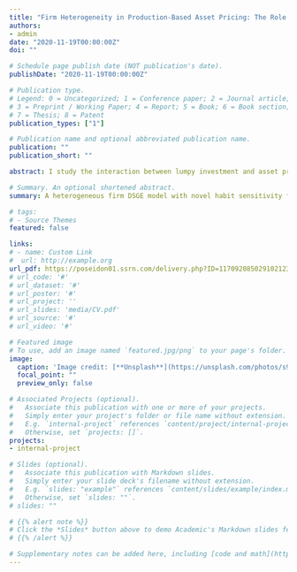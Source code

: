 ```yaml
---
title: "Firm Heterogeneity in Production-Based Asset Pricing: The Role of Habit Sensitivity and Lumpy Investment (Job Market Paper)"
authors:
- admin
date: "2020-11-19T00:00:00Z"
doi: ""

# Schedule page publish date (NOT publication's date).
publishDate: "2020-11-19T00:00:00Z"

# Publication type.
# Legend: 0 = Uncategorized; 1 = Conference paper; 2 = Journal article;
# 3 = Preprint / Working Paper; 4 = Report; 5 = Book; 6 = Book section;
# 7 = Thesis; 8 = Patent
publication_types: ["1"]

# Publication name and optional abbreviated publication name.
publication: ""
publication_short: ""

abstract: I study the interaction between lumpy investment and asset prices in both time-series and cross-section. To this end, I work with a variant of habit sensitivity function introduced in Campbell & Cochrane (1999). The model produces 100% equity volatility of data by generating volatile marginal utility under the assumption of non-convex adjustment costs. Second, the model reproduces nearly 100% equity premiums of data because it assigns large weights on precautionary savings and constrained firms, respectively. Furthermore, the model can rationalise considerable size premiums as small firms absorb more productivity risks. Finally, the model matches key macroeconomic moments and the cross-sectional investment rate.

# Summary. An optional shortened abstract.
summary: A heterogeneous firm DSGE model with novel habit sensitivity function and fixed capital adjustment costs is a good start to formulating a unified theory of asset prices and business cycles in both time-series and cross-section. 

# tags:
# - Source Themes
featured: false

links:
# - name: Custom Link
#  url: http://example.org
url_pdf: https://poseidon01.ssrn.com/delivery.php?ID=117092085029102123127002103092121025001036072042032045097099078112079020086064100126121012006000005059110081104096107081021095023029059042041107008017030120016065101035073045091100065002090126101086073117109068111065091121026115067028085100072106111096&EXT=pdf
# url_code: '#'
# url_dataset: '#'
# url_poster: '#'
# url_project: ''
# url_slides: 'media/CV.pdf'
# url_source: '#'
# url_video: '#'

# Featured image
# To use, add an image named `featured.jpg/png` to your page's folder. 
image:
  caption: 'Image credit: [**Unsplash**](https://unsplash.com/photos/s9CC2SKySJM)'
  focal_point: ""
  preview_only: false

# Associated Projects (optional).
#   Associate this publication with one or more of your projects.
#   Simply enter your project's folder or file name without extension.
#   E.g. `internal-project` references `content/project/internal-project/index.md`.
#   Otherwise, set `projects: []`.
projects:
- internal-project

# Slides (optional).
#   Associate this publication with Markdown slides.
#   Simply enter your slide deck's filename without extension.
#   E.g. `slides: "example"` references `content/slides/example/index.md`.
#   Otherwise, set `slides: ""`.
# slides: ""

# {{% alert note %}}
# Click the *Slides* button above to demo Academic's Markdown slides feature.
# {{% /alert %}}

# Supplementary notes can be added here, including [code and math](https://sourcethemes.com/academic/docs/writing-markdown-latex/).
---
```

